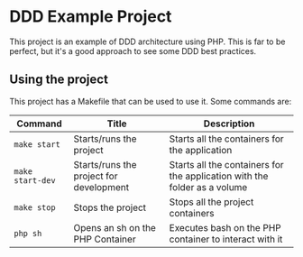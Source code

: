 # DDD Example Project

This project is an example of DDD architecture using PHP.
This is far to be perfect, but it's a good approach to see some DDD best practices.

## Using the project

This project has a Makefile that can be used to use it. Some commands are:

|Command|Title|Description|
|---|---|---|
|`make start`|Starts/runs the project|Starts all the containers for the application|
|`make start-dev`|Starts/runs the project for development|Starts all the containers for the application with the folder as a volume|
|`make stop`|Stops the project|Stops all the project containers|
|`php sh`|Opens an sh on the PHP Container|Executes bash on the PHP container to interact with it|
